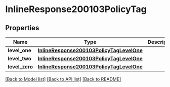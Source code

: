 # InlineResponse200103PolicyTag

## Properties
Name | Type | Description | Notes
------------ | ------------- | ------------- | -------------
**level_one** | [**InlineResponse200103PolicyTagLevelOne**](InlineResponse200103PolicyTagLevelOne.md) |  | [optional] 
**level_two** | [**InlineResponse200103PolicyTagLevelOne**](InlineResponse200103PolicyTagLevelOne.md) |  | [optional] 
**level_zero** | [**InlineResponse200103PolicyTagLevelOne**](InlineResponse200103PolicyTagLevelOne.md) |  | [optional] 

[[Back to Model list]](../README.md#documentation-for-models) [[Back to API list]](../README.md#documentation-for-api-endpoints) [[Back to README]](../README.md)

